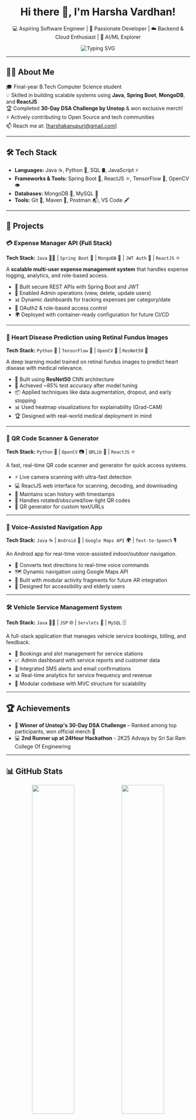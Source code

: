 <h1 align="center">Hi there 👋, I'm Harsha Vardhan!</h1>
<p align="center">
 💻 Aspiring Software Engineer | 🚀 Passionate Developer | ☁️ Backend & Cloud Enthusiast | 🧠 AI/ML Explorer  
</p>

<p align="center">
  <img src="https://readme-typing-svg.demolab.com?font=Fira+Code&pause=800&color=00F5FF&center=true&vCenter=true&width=500&lines=Hi+I'm+Harsh!;Java+Spring+Boot+MongoDB+%7C+React+Dev;Built+Real+Time+Expense+Manager+%F0%9F%92%B8;Cloud-Native+Learner+%7C+Hackathon+Winner" alt="Typing SVG" />
</p>

---

## 👨‍💻 About Me

🎓 Final-year B.Tech Computer Science student  
💡 Skilled in building scalable systems using **Java**, **Spring Boot**, **MongoDB**, and **ReactJS**  
🏆 Completed **30-Day DSA Challenge by Unstop** & won exclusive merch!  
⚡ Actively contributing to Open Source and tech communities  
📫 Reach me at: [harshakanupuri@gmail.com]

---

## 🛠️ Tech Stack

- **Languages:** Java ☕, Python 🐍, SQL 🛢️, JavaScript ⚡
- **Frameworks & Tools:** Spring Boot 🌱, ReactJS ⚛️, TensorFlow 🧠, OpenCV 👁️
- **Databases:** MongoDB 🍃, MySQL 🐬
- **Tools:** Git 🔧, Maven 🧰, Postman 📬, VS Code 🖋️

---

## 🚀 Projects

### 💳 Expense Manager API (Full Stack)  
**Tech Stack:** `Java` 🧑‍💻 | `Spring Boot` 🌱 | `MongoDB` 🍃 | `JWT Auth` 🔐 | `ReactJS` ⚛️  

A **scalable multi-user expense management system** that handles expense logging, analytics, and role-based access.

- 🧾 Built secure REST APIs with Spring Boot and JWT  
- 👥 Enabled Admin operations (view, delete, update users)  
- 📊 Dynamic dashboards for tracking expenses per category/date  
- 🔐 OAuth2 & role-based access control  
- 🌍 Deployed with container-ready configuration for future CI/CD

---

### 🏥 Heart Disease Prediction using Retinal Fundus Images  
**Tech Stack:** `Python` 🐍 | `TensorFlow` 🔬 | `OpenCV` 🧠 | `ResNet50` 🔗  

A deep learning model trained on retinal fundus images to predict heart disease with medical relevance.

- 🧠 Built using **ResNet50** CNN architecture  
- 🎯 Achieved ~85% test accuracy after model tuning  
- 📦 Applied techniques like data augmentation, dropout, and early stopping  
- 📊 Used heatmap visualizations for explainability (Grad-CAM)  
- 🏆 Designed with real-world medical deployment in mind

---

### 🔳 QR Code Scanner & Generator  
**Tech Stack:** `Python` 🐍 | `OpenCV` 📷 | `QRLib` 🧠 | `ReactJS` ⚛️  

A fast, real-time QR code scanner and generator for quick access systems.

- ⚡ Live camera scanning with ultra-fast detection  
- 💻 ReactJS web interface for scanning, decoding, and downloading  
- 🧾 Maintains scan history with timestamps  
- 🎨 Handles rotated/obscured/low-light QR codes  
- 🔗 QR generator for custom text/URLs

---

### 🧭 Voice-Assisted Navigation App  
**Tech Stack:** `Java` ☕ | `Android` 📱 | `Google Maps API` 🌍 | `Text-to-Speech` 🎙️  

An Android app for real-time voice-assisted indoor/outdoor navigation.

- 🎤 Converts text directions to real-time voice commands  
- 🗺️ Dynamic navigation using Google Maps API  
- 🧩 Built with modular activity fragments for future AR integration  
- 🚶 Designed for accessibility and elderly users

---

### 🛠️ Vehicle Service Management System  
**Tech Stack:** `Java` 🧑‍💻 | `JSP` 🌐 | `Servlets` 🔧 | `MySQL` 🗄️  

A full-stack application that manages vehicle service bookings, billing, and feedback.

- 📆 Bookings and slot management for service stations  
- 📈 Admin dashboard with service reports and customer data  
- 💬 Integrated SMS alerts and email confirmations  
- 📊 Real-time analytics for service frequency and revenue  
- 🔧 Modular codebase with MVC structure for scalability

---

## 🏆 Achievements

- 🥇 **Winner of Unstop's 30-Day DSA Challenge** – Ranked among top participants, won official merch 👕  
- 💻 **2nd Runner up at 24Hour Hackathon** - 2K25 Advaya by Sri Sai Ram College Of Engineering  


---

## 📊 GitHub Stats

<p align="center">
  <img src="https://github-readme-stats.vercel.app/api?username=YourUsername&show_icons=true&theme=radical" width="48%"/>
  <img src="https://github-readme-streak-stats.herokuapp.com?user=YourUsername&theme=radical" width="48%"/>
</p>

---

### 📫 Connect With Me

- 📧 Email: [harshakanupuri@gmail.com](mailto:harshakanupuri@gmail.com)  
- 💼 LinkedIn: [linkedin.com/in/harsha-vardhan-kanupuri](https://linkedin.com/in/harsha-vardhan-kanupuri)  
- 🌐 Portfolio (in development): [yourwebsite.com](https://yourwebsite.com)  

### 🌍 Hosted Websites

- 🩺 **Heart Risk Assessment using Retina Imaging:** [heart-risk-assessement.vercel.app](https://heart-risk-assessement.vercel.app)  
- 📷 **QR Code Scanner & Generator:** [qr-scanner-and-generator-two.vercel.app](https://qr-scanner-and-generator-two.vercel.app)
- **More Websites in Production and Development**
---

_“Code is like humor. When you have to explain it, it’s bad.” — Cory House_

